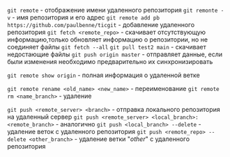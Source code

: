 `git remote` - отображение имени удаленного репозитория
`git remonte -v` - имя репозитория и его адрес
`git remote add pb https://github.com/paulbenne/ticgit` - добавление удаленного репозитория
`git fetch <remote_repo>` - скачивает отсутствующую информацию,только обновляет информацию о репозитории, но не соединяет файлы
`git fetch --all`
`git pull test2 main` - скачивает недостающие файлы
`git push origin master` - отправляет данные, если были изменения необходимо предварительно их синхронизировать

`git remote show origin` - полная информация о удаленной ветке

`git remote rename <old_name> <new_name>` - переименование
`git remote rm <name_branch>` - удаление

`git push <remote_server> <branch>` - отправка локального репозитория на удаленный сервер
`git push <remote_server> <local_branch>:<remote_branch>` - аналогично
`git push <local_branch> --delete` - удаление веток с удаленного репозитория
`git push <remote_repo> --delete <other_branch>` - удаление ветки "_other_" с удаленного репозитория
